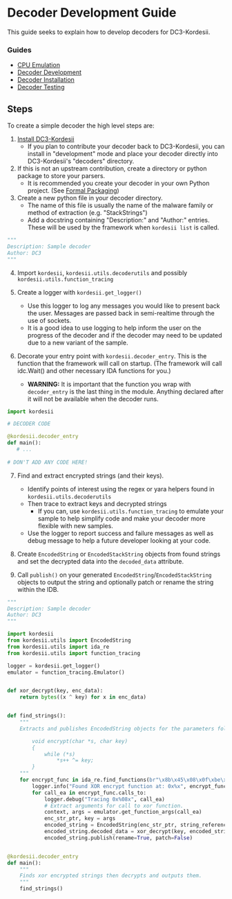 # Decoder Development Guide

This guide seeks to explain how to develop decoders for DC3-Kordesii.

### Guides
- [CPU Emulation](CPUEmulation.md)
- [Decoder Development](DecoderDevelopment.md)
- [Decoder Installation](DecoderInstallation.md)
- [Decoder Testing](DecoderTesting.md)


## Steps

To create a simple decoder the high level steps are:

1. [Install DC3-Kordesii](../README.md#install)
    - If you plan to contribute your decoder back to DC3-Kordesii, you can install in "development"
    mode and place your decoder directly into DC3-Kordesii's "decoders" directory.
2. If this is not an upstream contribution, create a directory or python package to store your parsers. 
    - It is recommended you create your decoder in your own Python project. (See [Formal Packaging](DecoderInstallation.md#formal-packaging))
3. Create a new python file in your decoder directory.
    - The name of this file is usually the name of the malware family or method of extraction (e.g. "StackStrings")
    - Add a docstring containing "Description:" and "Author:" entries. These will be used by the framework
    when `kordesii list` is called.
    
```python
"""
Description: Sample decoder
Author: DC3
"""
```
    
4. Import `kordesii`, `kordesii.utils.decoderutils` and possibly `kordesii.utils.function_tracing`

5. Create a logger with `kordesii.get_logger()`
    - Use this logger to log any messages you would like to present back the user. Messages are passed back in semi-realtime through the use of sockets.
    - It is a good idea to use logging to help inform the user on the progress of the decoder and if the decoder may need to be updated due to a new variant of the sample.

6. Decorate your entry point with `kordesii.decoder_entry`. This is the function that the framework will call on startup. (The framework will call idc.Wait() and other necessary IDA functions for you.)
    - **WARNING:** It is important that the function you wrap with `decoder_entry` is the last thing in the module. 
    Anything declared after it will not be available when the decoder runs.
    
```python
import kordesii

# DECODER CODE

@kordesii.decoder_entry
def main():
   # ...
   
# DON'T ADD ANY CODE HERE!
```

7. Find and extract encrypted strings (and their keys).
    - Identify points of interest using the regex or yara helpers found in `kordesii.utils.decoderutils`
    - Then trace to extract keys and decrypted strings
        - If you can, use `kordesii.utils.function_tracing` to emulate your sample to help simplify code and make your decoder more flexible with new samples.
    - Use the logger to report success and failure messages as well as debug message to help a future developer looking at your code.
    
8. Create `EncodedString` or `EncodedStackString` objects from found strings and set the decrypted data into the `decoded_data` attribute.

9. Call `publish()` on your generated `EncodedString`/`EncodedStackString` objects to output the string and optionally patch or rename the string within the IDB.
    

```python
"""
Description: Sample decoder
Author: DC3
"""

import kordesii
from kordesii.utils import EncodedString
from kordesii.utils import ida_re
from kordesii.utils import function_tracing

logger = kordesii.get_logger()
emulator = function_tracing.Emulator()


def xor_decrypt(key, enc_data):
    return bytes((x ^ key) for x in enc_data)


def find_strings():
    """
    Extracts and publishes EncodedString objects for the parameters following xor encryption function:

        void encrypt(char *s, char key)
        {
            while (*s)
                *s++ ^= key;
        }
    """
    for encrypt_func in ida_re.find_functions(br"\x8b\x45\x08\x0f\xbe\x08"):
        logger.info("Found XOR encrypt function at: 0x%x", encrypt_func.start_ea)
        for call_ea in encrypt_func.calls_to:
            logger.debug("Tracing 0x%08x", call_ea)
            # Extract arguments for call to xor function.
            context, args = emulator.get_function_args(call_ea)
            enc_str_ptr, key = args
            encoded_string = EncodedString(enc_str_ptr, string_reference=call_ea, key=key)
            encoded_string.decoded_data = xor_decrypt(key, encoded_string.encoded_data)
            encoded_string.publish(rename=True, patch=False)


@kordesii.decoder_entry
def main():
    """
    Finds xor encrypted strings then decrypts and outputs them.
    """
    find_strings()

```
